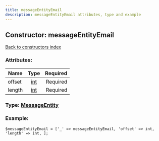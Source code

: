 ```yaml
---
title: messageEntityEmail
description: messageEntityEmail attributes, type and example
---
```

## Constructor: messageEntityEmail  
[Back to constructors index](index.md)



### Attributes:

| Name     |    Type       | Required |
|----------|:-------------:|---------:|
|offset|[int](../types/int.md) | Required|
|length|[int](../types/int.md) | Required|



### Type: [MessageEntity](../types/MessageEntity.md)


### Example:

```
$messageEntityEmail = ['_' => messageEntityEmail, 'offset' => int, 'length' => int, ];
```